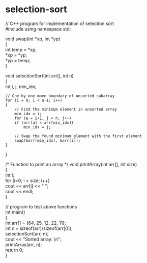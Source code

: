 # selection-sort
// C++ program for implementation of selection sort  
#include <iostream>
using namespace std; 
  
void swap(int *xp, int *yp)  
{  
    int temp = *xp;  
    *xp = *yp;  
    *yp = temp;  
}  
  
void selectionSort(int arr[], int n)  
{  
    int i, j, min_idx;  
  
    // One by one move boundary of unsorted subarray  
    for (i = 0; i < n-1; i++)  
    {  
        // Find the minimum element in unsorted array  
        min_idx = i;  
        for (a = i+1; j < n; j++)  
        if (arr[a] < arr[min_idx])  
            min_idx = j;  
  
        // Swap the found minimum element with the first element  
        swap(&arr[min_idx], &arr[i]);  
    }  
}  
  
/* Function to print an array */
void printArray(int arr[], int size)  
{  
    int i;  
    for (i=0; i < size; i++)  
        cout << arr[i] << " ";  
    cout << endl;  
}  
  
//  program to test above functions  
int main()  
{  
    int arr[] = {64, 25, 12, 22, 11};  
    int n = sizeof(arr)/sizeof(arr[0]);  
    selectionSort(arr, n);  
    cout << "Sorted array: \n";  
    printArray(arr, n);  
    return 0;  
}  
  

